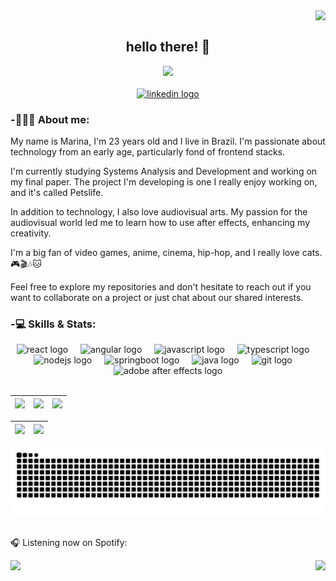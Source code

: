 <div align="left">
  <img align="right" src="https://komarev.com/ghpvc/?username=marimatulle&color=bf91f3"><br>
</div>

<h2 align="center">hello there! 👋</h2>

<div align="center">
  <img height="450" src="https://i.pinimg.com/originals/86/d7/5a/86d75a902dda5a4c6ac4b95d8a5afba4.gif"/>
</div>

<br>

<div align="center">
  <a href="https://www.linkedin.com/in/marina-matulle-24b445248/" target="_blank">
    <img src="https://img.shields.io/static/v1?message=LinkedIn&logo=linkedin&label=&color=0077B5&logoColor=white&labelColor=&style=for-the-badge" height="25" alt="linkedin logo" />
  </a>
</div>

<h3 align="left">-👩🏻‍💻 About me:</h3>

<p align="left">My name is Marina, I'm 23 years old and I live in Brazil. I'm passionate about technology from an early age, particularly fond of frontend stacks.</p>
<p align="left">I'm currently studying Systems Analysis and Development and working on my final paper. The project I'm developing is one I really enjoy working on, and it's called Petslife.</p>
<p align="left">In addition to technology, I also love audiovisual arts. My passion for the audiovisual world led me to learn how to use after effects, enhancing my creativity.</p>
<p align="left">I'm a big fan of video games, anime, cinema, hip-hop, and I really love cats. 🎮🎬🎶🐱</p>
<p align="left">Feel free to explore my repositories and don't hesitate to reach out if you want to collaborate on a project or just chat about our shared interests.</p>

<h3 align="left">-💻 Skills & Stats:</h3>

<div align="center">
  <img src="https://cdn.jsdelivr.net/gh/devicons/devicon/icons/react/react-original.svg" height="35" alt="react logo"  />
  <img width="12" />
  <img src="https://cdn.jsdelivr.net/gh/devicons/devicon/icons/angularjs/angularjs-original.svg" height="35" alt="angular logo"  />
  <img width="12" />
  <img src="https://cdn.jsdelivr.net/gh/devicons/devicon/icons/javascript/javascript-original.svg" height="35" alt="javascript logo"  />
  <img width="12" />
  <img src="https://cdn.jsdelivr.net/gh/devicons/devicon/icons/typescript/typescript-original.svg" height="35" alt="typescript logo"  />
  <img width="12" />
  <img src="https://cdn.jsdelivr.net/gh/devicons/devicon/icons/nodejs/nodejs-original.svg" height="35" alt="nodejs logo"  />
  <img width="12" />
  <img src="https://cdn.jsdelivr.net/gh/devicons/devicon/icons/spring/spring-original.svg" height="35" alt="springboot logo"  />
  <img width="12" />
  <img src="https://cdn.jsdelivr.net/gh/devicons/devicon/icons/java/java-original.svg" height="35" alt="java logo"  />
  <img width="12" />
  <img src="https://cdn.jsdelivr.net/gh/devicons/devicon/icons/git/git-original.svg" height="35" alt="git logo"  />
  <img width="12" />
  <img src="https://cdn.jsdelivr.net/gh/devicons/devicon/icons/aftereffects/aftereffects-original.svg" height="35" alt="adobe after effects logo"  />
</div>

<br>

| ![](http://github-profile-summary-cards.vercel.app/api/cards/stats?username=marimatulle&theme=tokyonight) | ![](http://github-profile-summary-cards.vercel.app/api/cards/repos-per-language?username=marimatulle&hide=Html&theme=tokyonight) | ![](http://github-profile-summary-cards.vercel.app/api/cards/most-commit-language?username=marimatulle&theme=tokyonight) |
| :-: | :-: | :-: |

| ![](http://github-profile-summary-cards.vercel.app/api/cards/profile-details?username=marimatulle&theme=tokyonight) | ![](https://github-readme-streak-stats.herokuapp.com/?user=marimatulle&theme=gotham&hide_border=true&date_format=M%20j%5B%2C%20Y%5D&background=1A1B27&stroke=35AFA3&ring=BF91F3&fire=BF91F3&currStreakNum=BF91F3&sideNums=BF91F3&currStreakLabel=BF91F3&sideLabels=BF91F3&dates=35AFA3) |
| :-: | :-: |

<div align="center">
  <picture>
    <source media="(prefers-color-scheme: dark)" srcset="https://raw.githubusercontent.com/marimatulle/marimatulle/output/github-contribution-grid-snake-dark.svg">
    <source media="(prefers-color-scheme: light)" srcset="https://raw.githubusercontent.com/marimatulle/marimatulle/output/github-contribution-grid-snake.svg">
    <img alt="github contribution grid snake animation" src="https://raw.githubusercontent.com/marimatulle/marimatulle/output/github-contribution-grid-snake.svg">
  </picture>
</div>

<br>

🎧 Listening now on Spotify:

<img height="200" align="left" src="https://spotify-github-profile.vercel.app/api/view?uid=marinamatulle.mm&cover_image=true&theme=novatorem&show_offline=false&background_color=000000&interchange=false&bar_color=000000&bar_color_cover=true">

<img height="200" align="right" src="https://i.giphy.com/YxKSMiHkibVZQE3dLB.webp">

